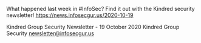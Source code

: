 What happened last week in #InfoSec? Find it out with the Kindred security newsletter!
https://news.infosecgur.us/2020-10-19

Kindred Group Security Newsletter - 19 October 2020
Kindred Group Security
newsletter@infosecgur.us
